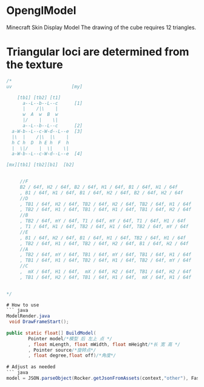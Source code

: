 # OpenglModel

Minecraft  Skin Display Model
The drawing of the cube requires 12 triangles.


# Triangular loci are determined from the texture
``` java
/*
uv                      [my]

    [tb1] [tb2] [t1]
      a--L--b--L--c      [1]
      |    /|\    |
	  w  A  w  B  w
	  |/    |    \|
	  a--L--b--L--c      [2]
  a-W-b--L--c-W-d--L--e  [3] 
  |\  |    /|\  |\    |
  h C h  D  h E h  F  h
  |  \|/    |  \|    \|
  a-W-b--L--c-W-d--L--e  [4]

[mx][tb1] [tb2][b1]  [b2]

	 
	 //F
	 B2 / 64f, H2 / 64f, B2 / 64f, H1 / 64f, B1 / 64f, H1 / 64f
	 , B1 / 64f, H1 / 64f, B1 / 64f, H2 / 64f, B2 / 64f, H2 / 64f
	 //D
	 , TB1 / 64f, H2 / 64f, TB2 / 64f, H2 / 64f, TB2 / 64f, H1 / 64f
	 , TB2 / 64f, H1 / 64f, TB1 / 64f, H1 / 64f, TB1 / 64f, H2 / 64f
	 //B
	 , TB2 / 64f, mY / 64f, T1 / 64f, mY / 64f, T1 / 64f, H1 / 64f
	 , T1 / 64f, H1 / 64f, TB2 / 64f, H1 / 64f, TB2 / 64f, mY / 64f
	 //E
	 , B1 / 64f, H2 / 64f, B1 / 64f, H1 / 64f, TB2 / 64f, H1 / 64f
	 , TB2 / 64f, H1 / 64f, TB2 / 64f, H2 / 64f, B1 / 64f, H2 / 64f
	 //A
	 , TB2 / 64f, mY / 64f, TB1 / 64f, mY / 64f, TB1 / 64f, H1 / 64f
	 , TB1 / 64f, H1 / 64f, TB2 / 64f, H1 / 64f, TB2 / 64f, mY / 64f
	 //C
	 ,  mX / 64f, H1 / 64f,  mX / 64f, H2 / 64f, TB1 / 64f, H2 / 64f
	 , TB1 / 64f, H2 / 64f, TB1 / 64f, H1 / 64f,  mX / 64f, H1 / 64f
	 

*/

# How to use
``` java
ModelRender.java
 void DrawFrameStart();
 
public static float[] BuildModel(
		Pointer model/*模型 后 左上 点 */
		, float mLength, float mWidth, float mHeight/*长 宽 高 */
		, Pointer source/*旋转点*/
		, float degree,float off)/*角度*/
		
# Adjust as needed
``` java
model = JSON.parseObject(Rocker.getJsonFromAssets(context,"other"), FastModel.class);

		



